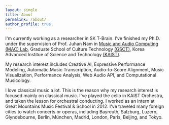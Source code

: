 ```yaml
---
layout: single
title: About
permalink: /about/
author_profile: true
---
```



I'm currently working as a researcher in SK T-Brain. I've finished my Ph.D. under the supervision of Prof. Juhan Nam in [Music and Audio Computing (MAC) Lab](http://mac.kaist.ac.kr), Graduate School of Culture Technology [(GSCT)](http://ct.kaist.ac.kr), Korea Advanced Institue of Science and Technology [(KAIST)](http://www.kaist.ac.kr).

My research interest includes Creative AI, Expressive Performance Modeling, Automatic Music Transcription, Audio-to-Score Alignment, Music Visualization, Performance Analysis, Web Audio API, and Computational Musicology.

I love classical music a lot. This is the reason why my research interest is focused mainly on classical music. I've played the cello in KAIST Orchestra, and taken the lesson for orchestral conducting. I worked as an intern at Great Mountains Music Festival & School in 2012. I've traveled many foreign cities to watch concerts or operas, including Bayreuth, Salzburg, Luzern, Glyndebourne, Berlin, München, Madrid, London, Paris, Beijing, and Tokyo. 
